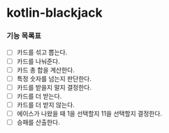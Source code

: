 # kotlin-blackjack

### 기능 목록표

- [ ] 카드를 섞고 뽑는다.
- [ ] 카드를 나눠준다.
- [ ] 카드 총 합을 계산한다.
- [ ] 특정 숫자를 넘는지 판단한다.
- [ ] 카드를 받을지 말지 결정한다.
- [ ] 카드를 더 받는다.
- [ ] 카드를 더 받지 않는다.
- [ ] 에이스가 나왔을 때 1을 선택할지 11을 선택할지 결정한다.
- [ ] 승패를 산출한다.
